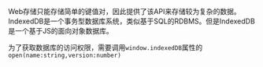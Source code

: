 Web存储只能存储简单的键值对，因此提供了该API来存储较为复杂的数据。
IndexedDB是一个事务型数据库系统，类似基于SQL的RDBMS。但是IndexedDB是一个基于JS的面向对象数据库。

为了获取数据库的访问权限，需要调用`window.indexedDB`属性的`open(name:string,version:number)`